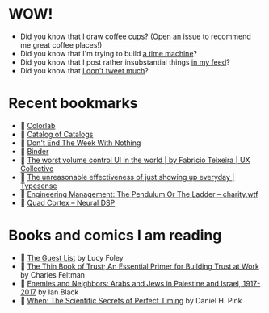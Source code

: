 # WOW!

- Did you know that I draw [coffee cups](https://papercups.mamuso.net/)? ([Open an issue](https://github.com/mamuso/papercups/issues) to recommend me great coffee places!)
- Did you know that I'm trying to build [a time machine](https://github.com/mamuso/fluxcapacitor)?
- Did you know that I post rather insubstantial things [in my feed](https://feed.mamuso.net/)?
- Did you know that [I don't tweet much](https://twitter.com/mamuso)?

# Recent bookmarks

- 👀 [Colorlab](https://colorlab.vercel.app/)
- 👀 [Catalog of Catalogs](https://www.notion.so/Catalog-of-Catalogs-4bcbee621de243b6a34deaebd28180d0)
- 👀 [Don't End The Week With Nothing](https://training.kalzumeus.com/newsletters/archive/do-not-end-the-week-with-nothing)
- 👀 [Binder](https://mybinder.org/)
- 👀 [The worst volume control UI in the world | by Fabricio Teixeira | UX Collective](https://uxdesign.cc/the-worst-volume-control-ui-in-the-world-60713dc86950)
- 👀 [The unreasonable effectiveness of just showing up everyday | Typesense](https://typesense.org/blog/the-unreasonable-effectiveness-of-just-showing-up-everyday/)
- 👀 [Engineering Management: The Pendulum Or The Ladder – charity.wtf](https://charity.wtf/2019/01/04/engineering-management-the-pendulum-or-the-ladder/)
- 👀 [Quad Cortex – Neural DSP](https://neuraldsp.com/quad-cortex)


# Books and comics I am reading

- 📘 [The Guest List](https://www.goodreads.com/book/show/52656911) by Lucy Foley
- 📘 [The Thin Book of Trust; An Essential Primer for Building Trust at Work](https://www.goodreads.com/book/show/8245275) by Charles Feltman
- 📘 [Enemies and Neighbors: Arabs and Jews in Palestine and Israel, 1917-2017](https://www.goodreads.com/book/show/36523502) by Ian   Black
- 📘 [When: The Scientific Secrets of Perfect Timing](https://www.goodreads.com/book/show/35786699) by Daniel H. Pink

